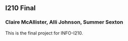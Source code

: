 ## I210 Final

### Claire McAllister, Alli Johnson, Summer Sexton

This is the final project for INFO-I210.
